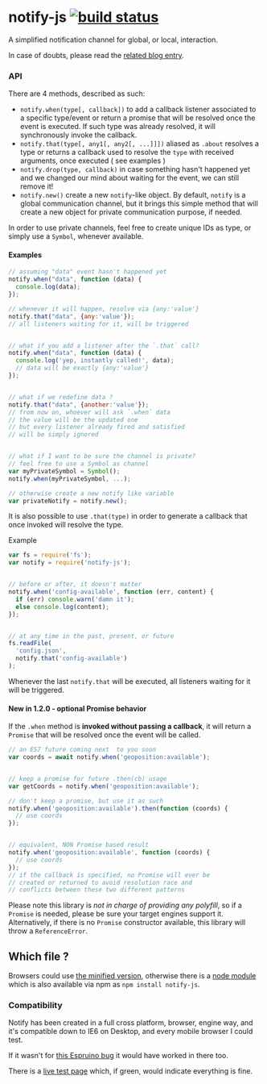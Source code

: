 notify-js [![build status](https://secure.travis-ci.org/WebReflection/notify-js.svg)](http://travis-ci.org/WebReflection/notify-js)
=========
A simplified notification channel for global, or local, interaction.

In case of doubts, please read the [related blog entry](https://www.webreflection.co.uk/blog/2015/08/14/the-line-between-events-and-promises).


### API
There are 4 methods, described as such:

  * `notify.when(type[, callback])` to add a callback listener associated to a specific type/event or return a promise that will be resolved once the event is executed. If such type was already resolved, it will synchronously invoke the callback.
  * `notify.that(type[, any1[, any2[, ...]]])` aliased as `.about` resolves a type or returns a callback used to resolve the `type` with received arguments, once executed ( see examples )
  * `notify.drop(type, callback)` in case something hasn't happened yet and we changed our mind about waiting for the event, we can still remove it!
  * `notify.new()` create a new `notify`-like object. By default, `notify` is a global communication channel, but it brings this simple method that will create a new object for private communication purpose, if needed.

In order to use private channels, feel free to create unique IDs as type, or simply use a `Symbol`, whenever available.


#### Examples
```js
// assuming "data" event hasn't happened yet
notify.when("data", function (data) {
  console.log(data);
});

// whenever it will happen, resolve via {any:'value'}
notify.that("data", {any:'value'});
// all listeners waiting for it, will be triggered


// what if you add a listener after the `.that` call?
notify.when("data", function (data) {
  console.log('yep, instantly called!', data);
  // data will be exactly {any:'value'}
});


// what if we redefine data ?
notify.that("data", {another:'value'});
// from now on, whoever will ask `.when` data
// the value will be the updated one
// but every listener already fired and satisfied
// will be simply ignored


// what if I want to be sure the channel is private?
// feel free to use a Symbol as channel
var myPrivateSymbol = Symbol();
notify.when(myPrivateSymbol, ...);

// otherwise create a new notify like variable
var privateNotify = notify.new();
```

It is also possible to use `.that(type)` in order to generate a callback
that once invoked will resolve the type.

Example
```js
var fs = require('fs');
var notify = require('notify-js');


// before or after, it doesn't matter
notify.when('config-available', function (err, content) {
  if (err) console.warn('damn it');
  else console.log(content);
});


// at any time in the past, present, or future
fs.readFile(
  'config.json',
  notify.that('config-available')
);
```

Whenever the last `notify.that` will be executed, all listeners waiting for it will be triggered.



#### New in 1.2.0 - optional Promise behavior

If the `.when` method is **invoked without passing a callback**, it will return a `Promise` that will be resolved once the event will be called.

```js
// an ES7 future coming next  to you soon
var coords = await notify.when('geoposition:available');


// keep a promise for future .then(cb) usage
var getCoords = notify.when('geoposition:available');

// don't keep a promise, but use it as such
notify.when('geoposition:available').then(function (coords) {
  // use coords
});


// equivalent, NON Promise based result
notify.when('geoposition:available', function (coords) {
  // use coords
});
// if the callback is specified, no Promise will ever be
// created or returned to avoid resolution race and
// conflicts between these two different patterns
```
Please note this library is *not in charge of providing any polyfill*, so if a `Promise` is needed, please be sure your target engines support it. Alternatively, if there is no `Promise` constructor available, this library will throw a `ReferenceError`.



## Which file ?
Browsers could use [the minified version](https://github.com/WebReflection/notify-js/blob/master/build/notify-js.js), otherwise there is a [node module](https://github.com/WebReflection/notify-js/blob/master/build/notify-js.node.js)
which is also available via npm as `npm install notify-js`.



### Compatibility
Notify has been created in a full cross platform, browser, engine way, and it's compatible down to IE6 on Desktop, and every mobile browser I could test.

If it wasn't for [this Espruino bug](https://github.com/espruino/Espruino/issues/561) it would have worked in there too.

There is a [live test page](http://webreflection.github.io/notify-js/test/) which, if green, would indicate everything is fine.
